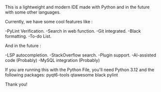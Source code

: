 This is a lightweight and modern IDE made with Python and in the future with some other languages.

Currently, we have some cool features like :

  -PyLint Verification.
  -Search in web function.
  -Git integrated.
  -Black formatting.
  -To-do List.

  And in the future :

  -LSP autocompletion.
  -StackOverflow search.
  -Plugin support.
  -AI-assisted code (Probably)
  -MySQL integration (Probably)

If you are running this with the Python File, you'll need Python 3.12 and the following packages:
pyqt6-tools
qtawesome
black
pylint

Thank you!
